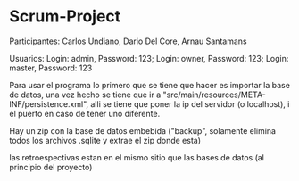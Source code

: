 # Scrum-Project

Participantes:  Carlos Undiano, Dario Del Core, Arnau Santamans

Usuarios: Login: admin, Password: 123; Login: owner, Password: 123; Login: master, Password: 123

Para usar el programa lo primero que se tiene que hacer es importar la base de datos, una vez hecho se tiene que ir a "src/main/resources/META-INF/persistence.xml",
alli se tiene que poner la ip del servidor (o localhost), i el puerto en caso de tener uno diferente.


Hay un zip con la base de datos embebida ("backup", solamente elimina todos los archivos .sqlite y extrae el zip donde esta)


las retroespectivas estan en el mismo sitio que las bases de datos (al principio del proyecto)